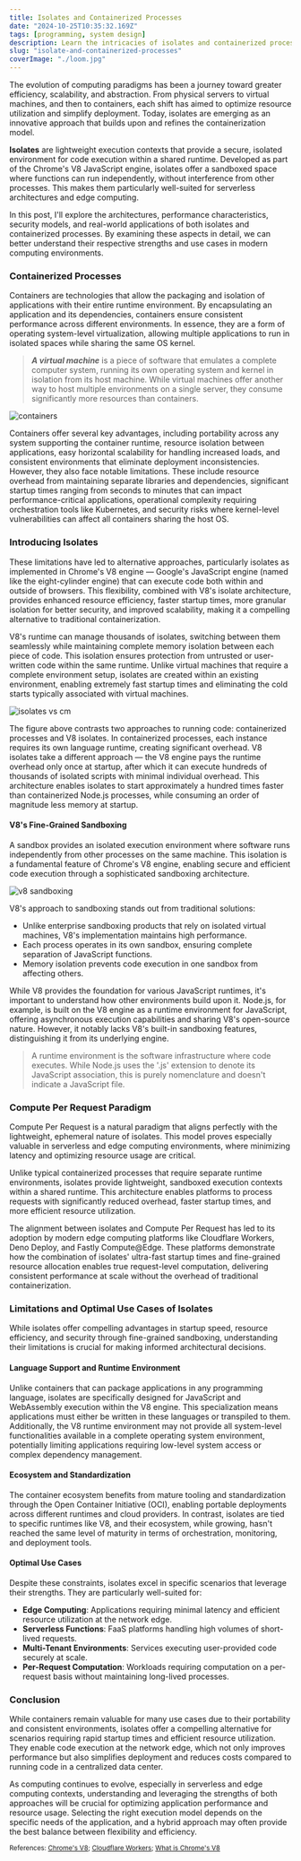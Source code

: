 ```yaml
---
title: Isolates and Containerized Processes
date: "2024-10-25T10:35:32.169Z"
tags: [programming, system design]
description: Learn the intricacies of isolates and containerized processes, and explore their architectures in real-world applications.
slug: "isolate-and-containerized-processes"
coverImage: "./loom.jpg"
---
```


The evolution of computing paradigms has been a journey toward greater efficiency, scalability, and abstraction. From physical servers to virtual machines, and then to containers, each shift has aimed to optimize resource utilization and simplify deployment. Today, isolates are emerging as an innovative approach that builds upon and refines the containerization model.

**Isolates** are lightweight execution contexts that provide a secure, isolated environment for code execution within a shared runtime. Developed as part of the Chrome's V8 JavaScript engine, isolates offer a sandboxed space where functions can run independently, without interference from other processes. This makes them particularly well-suited for serverless architectures and edge computing.

In this post, I'll explore the architectures, performance characteristics, security models, and real-world applications of both isolates and containerized processes. By examining these aspects in detail, we can better understand their respective strengths and use cases in modern computing environments.

### Containerized Processes

Containers are technologies that allow the packaging and isolation of applications with their entire runtime environment. By encapsulating an application and its dependencies, containers ensure consistent performance across different environments. In essence, they are a form of operating system-level virtualization, allowing multiple applications to run in isolated spaces while sharing the same OS kernel.

> **_A virtual machine_** is a piece of software that emulates a complete computer system, running its own operating system and kernel in isolation from its host machine. While virtual machines offer another way to host multiple environments on a single server, they consume significantly more resources than containers.

![containers ](./containers.png)

Containers offer several key advantages, including portability across any system supporting the container runtime, resource isolation between applications, easy horizontal scalability for handling increased loads, and consistent environments that eliminate deployment inconsistencies. However, they also face notable limitations. These include resource overhead from maintaining separate libraries and dependencies, significant startup times ranging from seconds to minutes that can impact performance-critical applications, operational complexity requiring orchestration tools like Kubernetes, and security risks where kernel-level vulnerabilities can affect all containers sharing the host OS.

### Introducing Isolates

These limitations have led to alternative approaches, particularly isolates as implemented in Chrome's V8 engine — Google's JavaScript engine (named like the eight-cylinder engine) that can execute code both within and outside of browsers. This flexibility, combined with V8's isolate architecture, provides enhanced resource efficiency, faster startup times, more granular isolation for better security, and improved scalability, making it a compelling alternative to traditional containerization.

V8's runtime can manage thousands of isolates, switching between them seamlessly while maintaining complete memory isolation between each piece of code. This isolation ensures protection from untrusted or user-written code within the same runtime. Unlike virtual machines that require a complete environment setup, isolates are created within an existing environment, enabling extremely fast startup times and eliminating the cold starts typically associated with virtual machines.

![isolates vs cm ](./isolates-v-conainers.png)

The figure above contrasts two approaches to running code: containerized processes and V8 isolates. In containerized processes, each instance requires its own language runtime, creating significant overhead. V8 isolates take a different approach — the V8 engine pays the runtime overhead only once at startup, after which it can execute hundreds of thousands of isolated scripts with minimal individual overhead. This architecture enables isolates to start approximately a hundred times faster than containerized Node.js processes, while consuming an order of magnitude less memory at startup.

#### V8's Fine-Grained Sandboxing

A sandbox provides an isolated execution environment where software runs independently from other processes on the same machine. This isolation is a fundamental feature of Chrome's V8 engine, enabling secure and efficient code execution through a sophisticated sandboxing architecture.

![v8 sandboxing ](./sandboxing.png)

V8's approach to sandboxing stands out from traditional solutions:

- Unlike enterprise sandboxing products that rely on isolated virtual machines, V8's implementation maintains high performance.
- Each process operates in its own sandbox, ensuring complete separation of JavaScript functions.
- Memory isolation prevents code execution in one sandbox from affecting others.

While V8 provides the foundation for various JavaScript runtimes, it's important to understand how other environments build upon it. Node.js, for example, is built on the V8 engine as a runtime environment for JavaScript, offering asynchronous execution capabilities and sharing V8's open-source nature. However, it notably lacks V8's built-in sandboxing features, distinguishing it from its underlying engine.

> A runtime environment is the software infrastructure where code executes. While Node.js uses the '.js' extension to denote its JavaScript association, this is purely nomenclature and doesn't indicate a JavaScript file.

### Compute Per Request Paradigm

Compute Per Request is a natural paradigm that aligns perfectly with the lightweight, ephemeral nature of isolates. This model proves especially valuable in serverless and edge computing environments, where minimizing latency and optimizing resource usage are critical.

Unlike typical containerized processes that require separate runtime environments, isolates provide lightweight, sandboxed execution contexts within a shared runtime. This architecture enables platforms to process requests with significantly reduced overhead, faster startup times, and more efficient resource utilization.

The alignment between isolates and Compute Per Request has led to its adoption by modern edge computing platforms like Cloudflare Workers, Deno Deploy, and Fastly Compute@Edge. These platforms demonstrate how the combination of isolates' ultra-fast startup times and fine-grained resource allocation enables true request-level computation, delivering consistent performance at scale without the overhead of traditional containerization.

### Limitations and Optimal Use Cases of Isolates

While isolates offer compelling advantages in startup speed, resource efficiency, and security through fine-grained sandboxing, understanding their limitations is crucial for making informed architectural decisions.

#### Language Support and Runtime Environment

Unlike containers that can package applications in any programming language, isolates are specifically designed for JavaScript and WebAssembly execution within the V8 engine. This specialization means applications must either be written in these languages or transpiled to them. Additionally, the V8 runtime environment may not provide all system-level functionalities available in a complete operating system environment, potentially limiting applications requiring low-level system access or complex dependency management.

#### Ecosystem and Standardization

The container ecosystem benefits from mature tooling and standardization through the Open Container Initiative (OCI), enabling portable deployments across different runtimes and cloud providers. In contrast, isolates are tied to specific runtimes like V8, and their ecosystem, while growing, hasn't reached the same level of maturity in terms of orchestration, monitoring, and deployment tools.

#### Optimal Use Cases

Despite these constraints, isolates excel in specific scenarios that leverage their strengths. They are particularly well-suited for:

- **Edge Computing**: Applications requiring minimal latency and efficient resource utilization at the network edge.
- **Serverless Functions**: FaaS platforms handling high volumes of short-lived requests.
- **Multi-Tenant Environments**: Services executing user-provided code securely at scale.
- **Per-Request Computation**: Workloads requiring computation on a per-request basis without maintaining long-lived processes.

### Conclusion

While containers remain valuable for many use cases due to their portability and consistent environments, isolates offer a compelling alternative for scenarios requiring rapid startup times and efficient resource utilization. They enable code execution at the network edge, which not only improves performance but also simplifies deployment and reduces costs compared to running code in a centralized data center.

As computing continues to evolve, especially in serverless and edge computing contexts, understanding and leveraging the strengths of both approaches will be crucial for optimizing application performance and resource usage. Selecting the right execution model depends on the specific needs of the application, and a hybrid approach may often provide the best balance between flexibility and efficiency.

<small>References: <a href="https://v8.dev" target="_blank">Chrome's V8</a>; <a href="https://developers.cloudflare.com/workers/reference/how-workers-works" target="_blank">Cloudflare Workers</a>; <a href="https://www.cloudflare.com/en-gb/learning/serverless/glossary/what-is-chrome-v8/" target="_blank">What is Chrome's V8</a>
</small>

